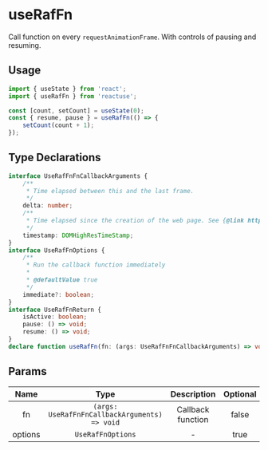 # useRafFn

Call function on every `requestAnimationFrame`. With controls of pausing and resuming.

## Usage

```ts
import { useState } from 'react';
import { useRafFn } from 'reactuse';

const [count, setCount] = useState(0);
const { resume, pause } = useRafFn(() => {
    setCount(count + 1);
});
```

## Type Declarations

```ts
interface UseRafFnFnCallbackArguments {
    /**
     * Time elapsed between this and the last frame.
     */
    delta: number;
    /**
     * Time elapsed since the creation of the web page. See {@link https://developer.mozilla.org/en-US/docs/Web/API/DOMHighResTimeStamp#the_time_origin Time origin}.
     */
    timestamp: DOMHighResTimeStamp;
}
interface UseRafFnOptions {
    /**
     * Run the callback function immediately
     *
     * @defaultValue true
     */
    immediate?: boolean;
}
interface UseRafFnReturn {
    isActive: boolean;
    pause: () => void;
    resume: () => void;
}
declare function useRafFn(fn: (args: UseRafFnFnCallbackArguments) => void, options?: UseRafFnOptions): UseRafFnReturn;
```

## Params

|  Name   |                     Type                      |    Description    | Optional |
| :-----: | :-------------------------------------------: | :---------------: | :------: |
|   fn    | `(args: UseRafFnFnCallbackArguments) => void` | Callback function |  false   |
| options |               `UseRafFnOptions`               |         -         |   true   |
